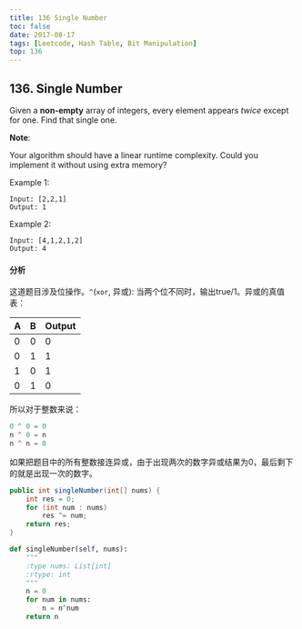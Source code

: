 ```yaml
---
title: 136 Single Number
toc: false
date: 2017-08-17
tags: [Leetcode, Hash Table, Bit Manipulation]
top: 136
---
```


## 136. Single Number

Given a **non-empty** array of integers, every element appears *twice* except for one. Find that single one.

**Note**:

Your algorithm should have a linear runtime complexity. Could you implement it without using extra memory?

Example 1:

```
Input: [2,2,1]
Output: 1
```
Example 2:

```
Input: [4,1,2,1,2]
Output: 4
```


#### 分析

这道题目涉及位操作。`^`(`xor`, 异或):  当两个位不同时，输出true/1。异或的真值表：


| A | B | Output  |
| --- | --- | --- |
| 0 | 0 | 0 |
| 0 | 1 | 1 |
| 1 | 0 | 1 |
| 0 | 1 | 0 |


所以对于整数来说：

```python
0 ^ 0 = 0 
n ^ 0 = n 
n ^ n = 0
```

如果把题目中的所有整数接连异或，由于出现两次的数字异或结果为0，最后剩下的就是出现一次的数字。

```Java tab="Java"
public int singleNumber(int[] nums) {
    int res = 0;
    for (int num : nums)
        res ^= num;
    return res; 
}
```


```python tab="Python"
def singleNumber(self, nums):
    """
    :type nums: List[int]
    :rtype: int
    """
    n = 0
    for num in nums:
        n = n^num
    return n     
```


